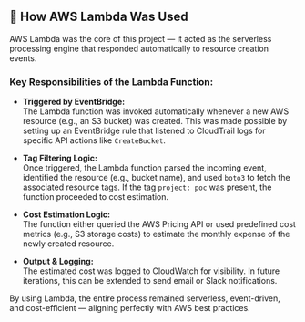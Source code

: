 ## 🚀 How AWS Lambda Was Used

AWS Lambda was the core of this project — it acted as the serverless processing engine that responded automatically to resource creation events.

### Key Responsibilities of the Lambda Function:

- **Triggered by EventBridge:**  
  The Lambda function was invoked automatically whenever a new AWS resource (e.g., an S3 bucket) was created. This was made possible by setting up an EventBridge rule that listened to CloudTrail logs for specific API actions like `CreateBucket`.

- **Tag Filtering Logic:**  
  Once triggered, the Lambda function parsed the incoming event, identified the resource (e.g., bucket name), and used `boto3` to fetch the associated resource tags. If the tag `project: poc` was present, the function proceeded to cost estimation.

- **Cost Estimation Logic:**  
  The function either queried the AWS Pricing API or used predefined cost metrics (e.g., S3 storage costs) to estimate the monthly expense of the newly created resource.

- **Output & Logging:**  
  The estimated cost was logged to CloudWatch for visibility. In future iterations, this can be extended to send email or Slack notifications.

By using Lambda, the entire process remained serverless, event-driven, and cost-efficient — aligning perfectly with AWS best practices.

